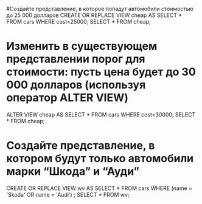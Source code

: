 #Создайте представление, в которое попадут автомобили стоимостью до 25 000 долларов
CREATE OR REPLACE VIEW cheap AS SELECT * FROM cars WHERE 	cost<25000;
SELECT * FROM cheap;

# Изменить в существующем представлении порог для стоимости: пусть цена будет до 30 000 долларов (используя оператор ALTER VIEW)

ALTER VIEW cheap  AS SELECT * FROM cars WHERE cost<30000;
SELECT * FROM cheap;

# Создайте представление, в котором будут только автомобили марки “Шкода” и “Ауди”
CREATE OR REPLACE VIEW wv AS SELECT * FROM cars WHERE 	(name = 'Skoda' OR name = 'Audi') ;
SELECT * FROM wv;
